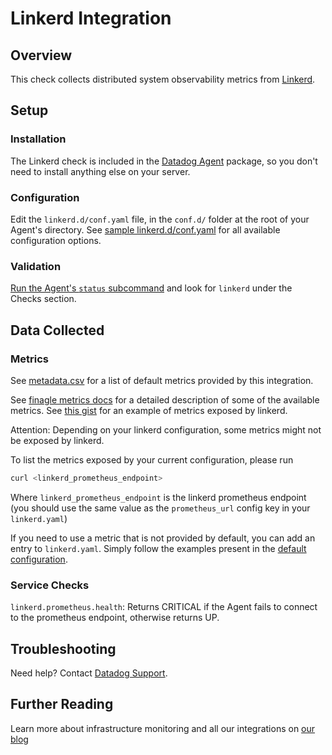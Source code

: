 # Linkerd Integration

## Overview

This check collects distributed system observability metrics from [Linkerd](https://linkerd.io/).

## Setup

### Installation

The Linkerd check is included in the [Datadog Agent](https://app.datadoghq.com/account/settings#agent) package, so you don't need to install anything else on your server.

### Configuration

Edit the `linkerd.d/conf.yaml` file, in the `conf.d/` folder at the root of your Agent's directory.
See [sample linkerd.d/conf.yaml](https://github.com/DataDog/integrations-core/blob/master/linkerd/datadog_checks/linkerd/data/conf.yaml.example) for all available configuration options.

### Validation

[Run the Agent's `status` subcommand](https://docs.datadoghq.com/agent/faq/agent-commands/#agent-status-and-information) and look for `linkerd` under the Checks section.

## Data Collected

### Metrics

See [metadata.csv](https://github.com/DataDog/integrations-core/blob/master/linkerd/metadata.csv) for a list of default metrics provided by this integration.

See [finagle metrics docs](https://twitter.github.io/finagle/guide/Metrics.html) for a detailed description of some of the available metrics.
See [this gist](https://gist.githubusercontent.com/arbll/2f63a5375a4d6d5acface6ca8a51e2ab/raw/bc35ed4f0f4bac7e2643a6009f45f9068f4c1d12/gistfile1.txt) for an example of metrics exposed by linkerd.

Attention: Depending on your linkerd configuration, some metrics might not be exposed by linkerd.

To list the metrics exposed by your current configuration, please run
```bash
curl <linkerd_prometheus_endpoint>
```
Where `linkerd_prometheus_endpoint` is the linkerd prometheus endpoint (you should use the same value as the `prometheus_url` config key in your `linkerd.yaml`)

If you need to use a metric that is not provided by default, you can add an entry to `linkerd.yaml`.
Simply follow the examples present in the [default configuration](https://github.com/DataDog/integrations-core/blob/master/linkerd/datadog_checks/linkerd/data/conf.yaml.example).

### Service Checks

`linkerd.prometheus.health`:
Returns CRITICAL if the Agent fails to connect to the prometheus endpoint, otherwise returns UP.

## Troubleshooting
Need help? Contact [Datadog Support](http://docs.datadoghq.com/help/).

## Further Reading
Learn more about infrastructure monitoring and all our integrations on [our blog](https://www.datadoghq.com/blog/)
